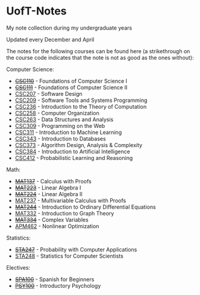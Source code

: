 # UofT-Notes
My note collection during my undergraduate years

Updated every December and April

The notes for the following courses can be found here (a strikethrough on the course code indicates that the note is not as good as the ones without):

Computer Science:
  - [~~CSC110~~](suboptimal/CSC110.pdf) - Foundations of Computer Science I
  - [~~CSC111~~](suboptimal/CSC111.pdf) - Foundations of Computer Science II
  - [CSC207](CSC207.pdf) - Software Design
  - [CSC209](CSC209.pdf) - Software Tools and Systems Programming
  - [CSC236](CSC236.pdf) - Introduction to the Theory of Computation
  - [CSC258](CSC258.pdf) - Computer Organization
  - [CSC263](CSC263.pdf) - Data Structures and Analysis
  - [CSC309](CSC309.pdf) - Programming on the Web
  - [CSC311](CSC311.pdf) - Introduction to Machine Learning
  - [CSC343](CSC343.pdf) - Introduction to Databases
  - [CSC373](CSC373.pdf) - Algorithm Design, Analysis & Complexity
  - [CSC384](CSC384.pdf) - Introduction to Artificial Intelligence
  - [CSC412](CSC412.pdf) - Probabilistic Learning and Reasoning

Math:
  - [~~MAT137~~](suboptimal/MAT137.pdf) - Calculus with Proofs
  - [~~MAT223~~](suboptimal/MAT223.pdf) - Linear Algebra I
  - [~~MAT224~~](suboptimal/MAT224.pdf) - Linear Algebra II
  - [MAT237](MAT237.pdf) - Multivariable Calculus with Proofs
  - [~~MAT244~~](suboptimal/MAT244.pdf) - Introduction to Ordinary Differential Equations
  - [MAT332](MAT332.pdf) - Introduction to Graph Theory
  - [~~MAT334~~](suboptimal/MAT334.pdf) - Complex Variables
  - [APM462](APM462.pdf) - Nonlinear Optimization

Statistics:
  - [~~STA247~~](suboptimal/STA247.pdf) - Probability with Computer Applications
  - [STA248](STA248.pdf) - Statistics for Computer Scientists

Electives:
  - [~~SPA100~~](suboptimal/SPA100.pdf) - Spanish for Beginners
  - [~~PSY100~~](suboptimal/PSY100.pdf) - Introductory Psychology
